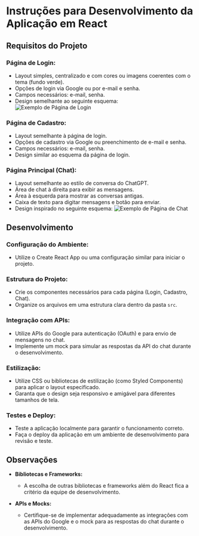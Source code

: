 # Instruções para Desenvolvimento da Aplicação em React

## Requisitos do Projeto

### Página de Login:
- Layout simples, centralizado e com cores ou imagens coerentes com o tema (fundo verde).
- Opções de login via Google ou por e-mail e senha.
- Campos necessários: e-mail, senha.
- Design semelhante ao seguinte esquema:
  ![Exemplo de Página de Login](exemplo_login.png)

### Página de Cadastro:
- Layout semelhante à página de login.
- Opções de cadastro via Google ou preenchimento de e-mail e senha.
- Campos necessários: e-mail, senha.
- Design similar ao esquema da página de login.

### Página Principal (Chat):
- Layout semelhante ao estilo de conversa do ChatGPT.
- Área de chat à direita para exibir as mensagens.
- Área à esquerda para mostrar as conversas antigas.
- Caixa de texto para digitar mensagens e botão para enviar.
- Design inspirado no seguinte esquema:
  ![Exemplo de Página de Chat](exemplo_chat.png)

## Desenvolvimento

### Configuração do Ambiente:
- Utilize o Create React App ou uma configuração similar para iniciar o projeto.

### Estrutura do Projeto:
- Crie os componentes necessários para cada página (Login, Cadastro, Chat).
- Organize os arquivos em uma estrutura clara dentro da pasta `src`.

### Integração com APIs:
- Utilize APIs do Google para autenticação (OAuth) e para envio de mensagens no chat.
- Implemente um mock para simular as respostas da API do chat durante o desenvolvimento.

### Estilização:
- Utilize CSS ou bibliotecas de estilização (como Styled Components) para aplicar o layout especificado.
- Garanta que o design seja responsivo e amigável para diferentes tamanhos de tela.

### Testes e Deploy:
- Teste a aplicação localmente para garantir o funcionamento correto.
- Faça o deploy da aplicação em um ambiente de desenvolvimento para revisão e teste.

## Observações

- **Bibliotecas e Frameworks:**
  - A escolha de outras bibliotecas e frameworks além do React fica a critério da equipe de desenvolvimento.

- **APIs e Mocks:**
  - Certifique-se de implementar adequadamente as integrações com as APIs do Google e o mock para as respostas do chat durante o desenvolvimento.
